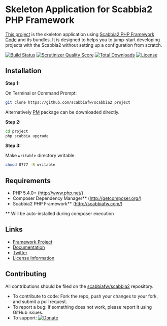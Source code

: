 # Skeleton Application for Scabbia2 PHP Framework

[This project](https://github.com/scabbiafw/scabbia2/) is the skeleton application using [Scabbia2 PHP Framework Code](https://github.com/scabbiafw/scabbia2-fw/) and its bundles. It is designed to helps you to jump-start developing projects with the Scabbia2 without setting up a configuration from scratch.

[![Build Status](https://travis-ci.org/scabbiafw/scabbia2.png?branch=master)](https://travis-ci.org/scabbiafw/scabbia2)
[![Scrutinizer Quality Score](https://scrutinizer-ci.com/g/scabbiafw/scabbia2/badges/quality-score.png?s=350f4ba6b830721a9a434e6ae1ea44c7b50819ac)](https://scrutinizer-ci.com/g/scabbiafw/scabbia2/)
[![Total Downloads](https://poser.pugx.org/scabbiafw/scabbia2/downloads.png)](https://packagist.org/packages/scabbiafw/scabbia2)
[![License](https://poser.pugx.org/scabbiafw/scabbia2/license.png)](https://packagist.org/packages/scabbiafw/scabbia2)

## Installation

**Step 1:**

On Terminal or Command Prompt:
``` bash
git clone https://github.com/scabbiafw/scabbia2 project
```

Alternatively [PM](https://github.com/scabbiafw/scabbia2/archive/master.zip) package can be downloaded directly.

**Step 2:**

``` bash
cd project
php scabbia upgrade
```

**Step 3:**

Make `writable` directory writable.

``` bash
chmod 0777 -R writable
```


## Requirements
* PHP 5.4.0+ (http://www.php.net/)
* Composer Dependency Manager** (http://getcomposer.org/)
* Scabbia2 PHP Framework** (http://scabbiafw.com/)

** Will be auto-installed during composer execution


## Links
- [Framework Project](//github.com/scabbiafw/scabbia2-fw)
- [Documentation](http://scabbiafw.com/docs/)
- [Twitter](https://twitter.com/scabbiafw)
- [License Information](LICENSE)


## Contributing
All contributions should be filed on the [scabbiafw/scabbia2](http://github.com/scabbiafw/scabbia2) repository.

* To contribute to code: Fork the repo, push your changes to your fork, and submit a pull request.
* To report a bug: If something does not work, please report it using GitHub issues.
* To support: [![Donate](https://www.paypalobjects.com/en_US/i/btn/btn_donate_LG.gif)](https://www.paypal.com/cgi-bin/webscr?cmd=_s-xclick&hosted_button_id=BXNMWG56V6LYS)
